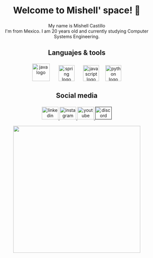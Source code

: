 <h1 align="center">Welcome to Mishell' space! 🌱</h1>

###

<p align="center">My name is Mishell Castillo<br>I'm from Mexico. I am 20 years old and currently studying Computer Systems Engineering. </p>

###

<h2 align="center">Languajes &  tools</h2>

###


<div align="center">
  <img src="https://cdn.jsdelivr.net/gh/devicons/devicon/icons/java/java-original.svg" height="55" alt="java logo"  />
  <img width="20" />
  <img src="https://cdn.jsdelivr.net/gh/devicons/devicon/icons/spring/spring-original.svg" height="50" alt="spring logo"  />
  <img width="20" />
  <img src="https://cdn.jsdelivr.net/gh/devicons/devicon/icons/javascript/javascript-original.svg" height="50" alt="javascript logo"  />
  <img width="12" />
  <img src="https://cdn.jsdelivr.net/gh/devicons/devicon/icons/python/python-original.svg" height="50" alt="python logo"  />
</div>

###

<h2 align="center">Social media</h2>

###

<div align="center">
  <a href="https://www.linkedin.com/in/taniamishellcastilloserna/" target="_blank">
  <img src="https://raw.githubusercontent.com/maurodesouza/profile-readme-generator/master/src/assets/icons/social/linkedin/default.svg" width="52" height="40" alt="linkedin logo"  />
</a>

 <a href="https://www.instagram.com/mishlesstelle?igsh=b2VmbHd0Z3M5bDl3&utm_source=qr" target="_blank">
  <img src="https://raw.githubusercontent.com/maurodesouza/profile-readme-generator/master/src/assets/icons/social/instagram/default.svg" width="52" height="40" alt="instagram logo"  />

  </a>

  <a href="https://youtube.com/@dearnnia?si=6NLfF12lzlCYKPy0" target="_blank">
  <img src="https://raw.githubusercontent.com/maurodesouza/profile-readme-generator/master/src/assets/icons/social/youtube/default.svg" width="52" height="40" alt="youtube logo"  />
</a>
  <a href="" target="_blank">
  <img src="https://raw.githubusercontent.com/maurodesouza/profile-readme-generator/master/src/assets/icons/social/discord/default.svg" width="52" height="40" alt="discord logo"  />
</div>
</a>


<br clear="both">

<div align="center">
  <img height="400" src="https://i.pinimg.com/originals/50/30/36/503036abe4097ed6c0eee297edde5a3c.gif"  />
</div>

###
